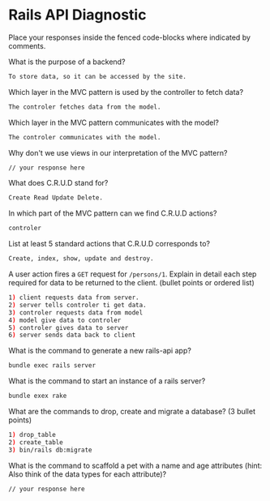 # Rails API Diagnostic

Place your responses inside the fenced code-blocks where indicated by comments.

What is the purpose of a backend?

```bash
To store data, so it can be accessed by the site.
```

Which layer in the MVC pattern is used by the controller to fetch data?

```bash
The controler fetches data from the model.
```

Which layer in the MVC pattern communicates with the model?

```bash
The controler communicates with the model.
```

Why don't we use views in our interpretation of the MVC pattern?

```bash
// your response here
```

What does C.R.U.D stand for?

```bash
Create Read Update Delete.
```

In which part of the MVC pattern can we find C.R.U.D actions?

```bash
controler
```

List at least 5 standard actions that C.R.U.D corresponds to?

```bash
Create, index, show, update and destroy.
```

A user action fires a `GET` request for `/persons/1`. Explain in detail each step
required for data to be returned to the client. (bullet points or ordered list)

```bash
1) client requests data from server.
2) server tells controler ti get data.
3) controler requests data from model
4) model give data to controler
5) controler gives data to server
6) server sends data back to client
```

What is the command to generate a new rails-api app?

```bash
bundle exec rails server
```

What is the command to start an instance of a rails server?

```bash
bundle exex rake
```

What are the commands to drop, create and migrate a database? (3 bullet points)

```bash
1) drop_table
2) create_table
3) bin/rails db:migrate
```

What is the command to scaffold a pet with a name and age attributes (hint:
Also think of the data types for each attribute)?

```bash
// your response here
```
